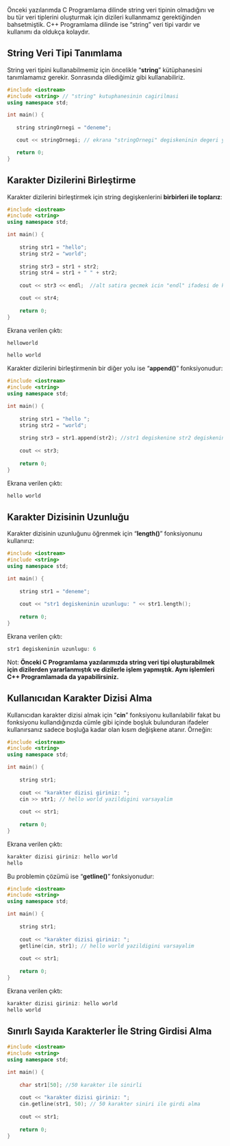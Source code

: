 ﻿
Önceki yazılarımda C Programlama dilinde string veri tipinin olmadığını ve bu tür veri tiplerini oluşturmak için dizileri kullanmamız gerektiğinden bahsetmiştik. C++ Programlama dilinde ise “string” veri tipi vardır ve kullanımı da oldukça kolaydır.

## String Veri Tipi Tanımlama

String veri tipini kullanabilmemiz için öncelikle “**string**” kütüphanesini tanımlamamız gerekir. Sonrasında dilediğimiz gibi kullanabiliriz.

```cpp
#include <iostream>
#include <string> // "string" kutuphanesinin cagirilmasi
using namespace std;

int main() {
   
   string stringOrnegi = "deneme"; 

   cout << stringOrnegi; // ekrana "stringOrnegi" degiskeninin degeri yazilir

   return 0;
}
```

## Karakter Dizilerini Birleştirme

Karakter dizilerini birleştirmek için string degişkenlerini **birbirleri ile toplarız**:

```cpp
#include <iostream>
#include <string>
using namespace std;

int main() {
	
	string str1 = "hello";
	string str2 = "world";
	
	string str3 = str1 + str2;
	string str4 = str1 + " " + str2;
	
	cout << str3 << endl;  //alt satira gecmek icin "endl" ifadesi de kullanilabilir

	cout << str4; 
	
	return 0;
}
```

Ekrana verilen çıktı:

```cpp
helloworld

hello world
```

Karakter dizilerini birleştirmenin bir diğer yolu ise “**append()**” fonksiyonudur:

```cpp
#include <iostream>
#include <string> 
using namespace std;

int main() {
	
	string str1 = "hello ";
	string str2 = "world";
	
	string str3 = str1.append(str2); //str1 degiskenine str2 degiskenini ekledik
	
	cout << str3; 
	
	return 0;
}
```

Ekrana verilen çıktı:

```cpp
hello world
```

## Karakter Dizisinin Uzunluğu

Karakter dizisinin uzunluğunu öğrenmek için “**length()**” fonksiyonunu kullanırız:

```cpp
#include <iostream>
#include <string> 
using namespace std;

int main() {
	
	string str1 = "deneme";
	
	cout << "str1 degiskeninin uzunlugu: " << str1.length(); 
	
	return 0;
}
```

Ekrana verilen çıktı:

```cpp
str1 degiskeninin uzunlugu: 6
```

Not: **Önceki C Programlama yazılarımızda string veri tipi oluşturabilmek için dizilerden yararlanmıştık ve dizilerle işlem yapmıştık. Aynı işlemleri C++ Programlamada da yapabilirsiniz.**

## Kullanıcıdan Karakter Dizisi Alma

Kullanıcıdan karakter dizisi almak için “**cin**” fonksiyonu kullanılabilir fakat bu fonksiyonu kullandığınızda cümle gibi içinde boşluk bulunduran ifadeler kullanırsanız sadece boşluğa kadar olan kısım değişkene atanır. Örneğin:

```cpp
#include <iostream>
#include <string> 
using namespace std;

int main() {
	
	string str1;
	
	cout << "karakter dizisi giriniz: ";
	cin >> str1; // hello world yazildigini varsayalim
	
	cout << str1; 
	
	return 0;
}
```

Ekrana verilen çıktı:

```cpp
karakter dizisi giriniz: hello world
hello
```

Bu problemin çözümü ise “**getline()**” fonksiyonudur:

```cpp
#include <iostream>
#include <string> 
using namespace std;

int main() {
	
	string str1;
	
	cout << "karakter dizisi giriniz: ";
	getline(cin, str1); // hello world yazildigini varsayalim
	
	cout << str1; 
	
	return 0;
}
```

Ekrana verilen çıktı:

```cpp
karakter dizisi giriniz: hello world
hello world
```

## Sınırlı Sayıda Karakterler İle String Girdisi Alma

```cpp
#include <iostream>
#include <string> 
using namespace std;

int main() {
	
	char str1[50]; //50 karakter ile sinirli
	
	cout << "karakter dizisi giriniz: ";
	cin.getline(str1, 50); // 50 karakter siniri ile girdi alma
	
	cout << str1; 
	
	return 0;
}
```
